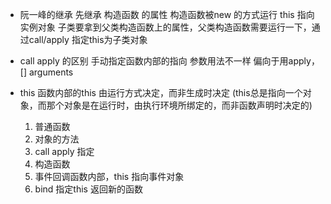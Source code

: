 - 阮一峰的继承
    先继承 构造函数 的属性
    构造函数被new 的方式运行 this 指向实例对象
    子类要拿到父类构造函数上的属性，父类构造函数需要运行一下，通过call/apply 指定this为子类对象

- call apply 的区别
    手动指定函数内部的指向
    参数用法不一样 偏向于用apply，[] arguments

- this 函数内部的this 
    由运行方式决定，而非生成时决定 (this总是指向一个对象，而那个对象是在运行时，由执行环境所绑定的，而非函数声明时决定的)
    1. 普通函数 
    2. 对象的方法
    3. call apply 指定
    4. 构造函数
    5. 事件回调函数内部，this 指向事件对象
    6. bind 指定this 返回新的函数
    